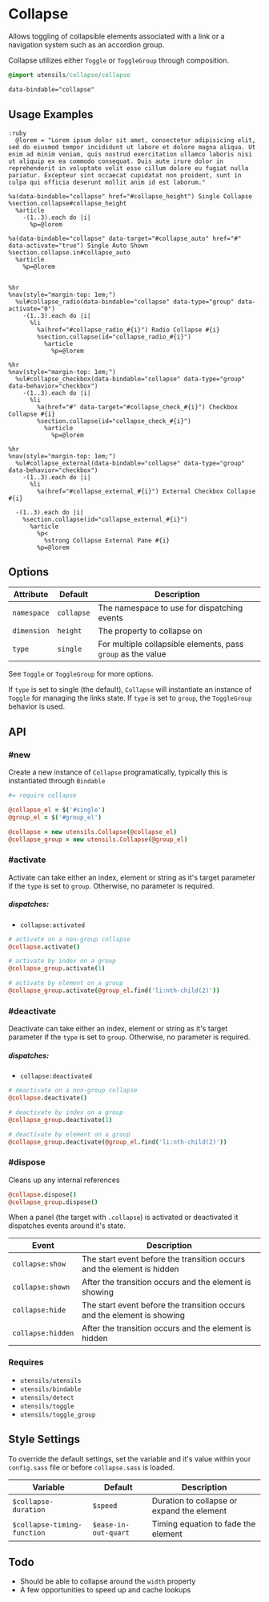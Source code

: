 
# Collapse
Allows toggling of collapsible elements associated with a link or a
navigation system such as an accordion group. 

Collapse utilizes either `Toggle` or `ToggleGroup` through composition.

```sass
@import utensils/collapse/collapse
```

```html
data-bindable="collapse"
```

## Usage Examples

<!--~ markup/collapse.html.haml -->
```haml
:ruby
  @lorem = "Lorem ipsum dolor sit amet, consectetur adipisicing elit, sed do eiusmod tempor incididunt ut labore et dolore magna aliqua. Ut enim ad minim veniam, quis nostrud exercitation ullamco laboris nisi ut aliquip ex ea commodo consequat. Duis aute irure dolor in reprehenderit in voluptate velit esse cillum dolore eu fugiat nulla pariatur. Excepteur sint occaecat cupidatat non proident, sunt in culpa qui officia deserunt mollit anim id est laborum."

%a(data-bindable="collapse" href="#collapse_height") Single Collapse
%section.collapse#collapse_height
  %article
    -(1..3).each do |i|
      %p=@lorem

%a(data-bindable="collapse" data-target="#collapse_auto" href="#" data-activate="true") Single Auto Shown
%section.collapse.in#collapse_auto
  %article
    %p=@lorem


%hr
%nav(style="margin-top: 1em;")
  %ul#collapse_radio(data-bindable="collapse" data-type="group" data-activate="0")
    -(1..3).each do |i|
      %li
        %a(href="#collapse_radio_#{i}") Radio Collapse #{i}
        %section.collapse(id="collapse_radio_#{i}")
          %article
            %p=@lorem

%hr
%nav(style="margin-top: 1em;")
  %ul#collapse_checkbox(data-bindable="collapse" data-type="group" data-behavior="checkbox")
    -(1..3).each do |i|
      %li
        %a(href="#" data-target="#collapse_check_#{i}") Checkbox Collapse #{i}
        %section.collapse(id="collapse_check_#{i}")
          %article
            %p=@lorem

%hr
%nav(style="margin-top: 1em;")
  %ul#collapse_external(data-bindable="collapse" data-type="group" data-behavior="checkbox")
    -(1..3).each do |i|
      %li
        %a(href="#collapse_external_#{i}") External Checkbox Collapse #{i}

  -(1..3).each do |i|
    %section.collapse(id="collapse_external_#{i}")
      %article
        %p<
          %strong Collapse External Pane #{i}
        %p=@lorem
```
<!-- end -->

## Options

Attribute   | Default         | Description
----------- | --------------- | -------------------------------------------
`namespace` | `collapse`      | The namespace to use for dispatching events
`dimension` | `height`        | The property to collapse on
`type`      | `single`        | For multiple collapsible elements, pass `group` as the value

See `Toggle` or `ToggleGroup` for more options.

If `type` is set to single (the default), `Collapse` will instantiate an
instance of `Toggle` for managing the links state. If `type` is set to
`group`, the `ToggleGroup` behavior is used.

## API

### #new
Create a new instance of `Collapse` programatically, typically this
is instantiated through `Bindable`

```coffee
#= require collapse

@collapse_el = $('#single')
@group_el = $('#group_el')

@collapse = new utensils.Collapse(@collapse_el)
@collapse_group = new utensils.Collapse(@group_el)
```

### #activate
Activate can take either an index, element or string as it's target
parameter if the `type` is set to `group`. Otherwise, no parameter is
required.

##### dispatches:
- `collapse:activated`

```coffee
# activate on a non-group collapse 
@collapse.activate()

# activate by index on a group
@collapse_group.activate(1)

# activate by element on a group
@collapse_group.activate(@group_el.find('li:nth-child(2)'))
```

### #deactivate
Deactivate can take either an index, element or string as it's target
parameter if the `type` is set to `group`. Otherwise, no parameter is
required.

##### dispatches:
- `collapse:deactivated`

```coffee
# deactivate on a non-group collapse 
@collapse.deactivate()

# deactivate by index on a group
@collapse_group.deactivate(1)

# deactivate by element on a group
@collapse_group.deactivate(@group_el.find('li:nth-child(2)'))
```

### #dispose
Cleans up any internal references 

```coffee
@collapse.dispose()
@collapse_group.dispose()
```

When a panel (the target with `.collapse`) is activated or deactivated
it dispatches events around it's state.

Event             | Description
----------------- | -------------------------------------------
`collapse:show`   | The start event before the transition occurs and the element is hidden
`collapse:shown`  | After the transition occurs and the element is showing
`collapse:hide`   | The start event before the transition occurs and the element is showing
`collapse:hidden` | After the transition occurs and the element is hidden


### Requires
- `utensils/utensils`
- `utensils/bindable`
- `utensils/detect`
- `utensils/toggle`
- `utensils/toggle_group`


## Style Settings
To override the default settings, set the variable and it's value
within your `config.sass` file or before `collapse.sass` is loaded.

Variable                    | Default              | Description
--------------------------- | -------------------- | -------------------------------------------
`$collapse-duration`        | `$speed`             | Duration to collapse or expand the element
`$collapse-timing-function` | `$ease-in-out-quart` | Timing equation to fade the element


## Todo
- Should be able to collapse around the `width` property
- A few opportunities to speed up and cache lookups

